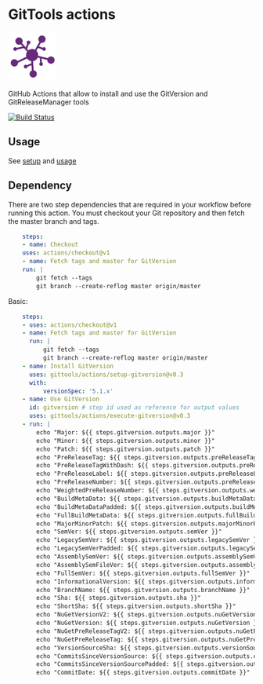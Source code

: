# GitTools actions

![GitTools](docs/icon.png "GitTools")

GitHub Actions that allow to install and use the GitVersion and GitReleaseManager tools

[![Build Status](https://github.com/GitTools/actions/workflows/CI/badge.svg)](https://github.com/GitTools/actions/actions)

## Usage

See [setup](setup-gitversion/action.yml) and [usage](execute-gitversion/action.yml)

## Dependency

There are two step dependencies that are required in your workflow before running this action. You must checkout your Git repository and then fetch the master branch and tags.

```yaml
    steps:
    - name: Checkout
    uses: actions/checkout@v1
    - name: Fetch tags and master for GitVersion
    run: |
        git fetch --tags
        git branch --create-reflog master origin/master
```

Basic:

```yaml
    steps:
    - uses: actions/checkout@v1
    - name: Fetch tags and master for GitVersion
      run: |
          git fetch --tags
          git branch --create-reflog master origin/master
    - name: Install GitVersion
      uses: gittools/actions/setup-gitversion@v0.3
      with:
          versionSpec: '5.1.x'
    - name: Use GitVersion
      id: gitversion # step id used as reference for output values
      uses: gittools/actions/execute-gitversion@v0.3
    - run: |
        echo "Major: ${{ steps.gitversion.outputs.major }}"
        echo "Minor: ${{ steps.gitversion.outputs.minor }}"
        echo "Patch: ${{ steps.gitversion.outputs.patch }}"
        echo "PreReleaseTag: ${{ steps.gitversion.outputs.preReleaseTag }}"
        echo "PreReleaseTagWithDash: ${{ steps.gitversion.outputs.preReleaseTagWithDash }}"
        echo "PreReleaseLabel: ${{ steps.gitversion.outputs.preReleaseLabel }}"
        echo "PreReleaseNumber: ${{ steps.gitversion.outputs.preReleaseNumber }}"
        echo "WeightedPreReleaseNumber: ${{ steps.gitversion.outputs.weightedPreReleaseNumber }}"
        echo "BuildMetaData: ${{ steps.gitversion.outputs.buildMetaData }}"
        echo "BuildMetaDataPadded: ${{ steps.gitversion.outputs.buildMetaDataPadded }}"
        echo "FullBuildMetaData: ${{ steps.gitversion.outputs.fullBuildMetaData }}"
        echo "MajorMinorPatch: ${{ steps.gitversion.outputs.majorMinorPatch }}"
        echo "SemVer: ${{ steps.gitversion.outputs.semVer }}"
        echo "LegacySemVer: ${{ steps.gitversion.outputs.legacySemVer }}"
        echo "LegacySemVerPadded: ${{ steps.gitversion.outputs.legacySemVerPadded }}"
        echo "AssemblySemVer: ${{ steps.gitversion.outputs.assemblySemVer }}"
        echo "AssemblySemFileVer: ${{ steps.gitversion.outputs.assemblySemFileVer }}"
        echo "FullSemVer: ${{ steps.gitversion.outputs.fullSemVer }}"
        echo "InformationalVersion: ${{ steps.gitversion.outputs.informationalVersion }}"
        echo "BranchName: ${{ steps.gitversion.outputs.branchName }}"
        echo "Sha: ${{ steps.gitversion.outputs.sha }}"
        echo "ShortSha: ${{ steps.gitversion.outputs.shortSha }}"
        echo "NuGetVersionV2: ${{ steps.gitversion.outputs.nuGetVersionV2 }}"
        echo "NuGetVersion: ${{ steps.gitversion.outputs.nuGetVersion }}"
        echo "NuGetPreReleaseTagV2: ${{ steps.gitversion.outputs.nuGetPreReleaseTagV2 }}"
        echo "NuGetPreReleaseTag: ${{ steps.gitversion.outputs.nuGetPreReleaseTag }}"
        echo "VersionSourceSha: ${{ steps.gitversion.outputs.versionSourceSha }}"
        echo "CommitsSinceVersionSource: ${{ steps.gitversion.outputs.commitsSinceVersionSource }}"
        echo "CommitsSinceVersionSourcePadded: ${{ steps.gitversion.outputs.commitsSinceVersionSourcePadded }}"
        echo "CommitDate: ${{ steps.gitversion.outputs.commitDate }}"
```
